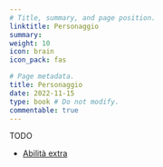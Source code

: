 ```yaml
---
# Title, summary, and page position.
linktitle: Personaggio
summary: 
weight: 10
icon: brain
icon_pack: fas

# Page metadata.
title: Personaggio
date: 2022-11-15
type: book # Do not modify.
commentable: true
---
```


TODO

- [Abilità extra](abilita-extra)
